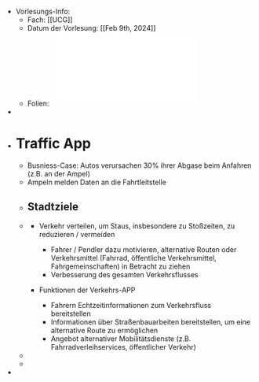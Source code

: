 - Vorlesungs-Info:
	- Fach: [[UCG]]
	- Datum der Vorlesung: [[Feb 9th, 2024]]
	- Folien: ![Ubicomp-Biz-2023-Part-V-LH.pdf](../assets/Ubicomp-Biz-2023-Part-V-LH_1707471297157_0.pdf)
-
- # Traffic App
	- Busniess-Case: Autos verursachen 30% ihrer Abgase beim Anfahren (z.B. an der Ampel)
	- Ampeln melden Daten an die Fahrtleitstelle
	- ## Stadtziele
	- - Verkehr verteilen, um Staus, insbesondere zu Stoßzeiten, zu reduzieren / vermeiden
	    - Fahrer / Pendler dazu motivieren, alternative Routen oder Verkehrsmittel (Fahrrad, öffentliche Verkehrsmittel, Fahrgemeinschaften) in Betracht zu ziehen
	    - Verbesserung des gesamten Verkehrsflusses
	    
	  - Funktionen der Verkehrs-APP
	    - Fahrern Echtzeitinformationen zum Verkehrsfluss bereitstellen
	    - Informationen über Straßenbauarbeiten bereitstellen, um eine alternative Route zu ermöglichen
	    - Angebot alternativer Mobilitätsdienste (z.B. Fahrradverleihservices, öffentlicher Verkehr)
	-
	-
-